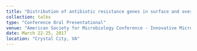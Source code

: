 ```yaml
---
title: "Distribution of antibiotic resistance genes in surface and overhead irrigated greenhouse lettuce"
collection: talks
type: "Conference Oral Presentational"
venue: "American Society for Microbiology Conference - Innovative Microbial Ecology for Mitigation of Antibiotic Resistance and Bacterial Diseases. "
date: March 22-25, 2017
location: "Crystal City, VA"
---
```

